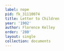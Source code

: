 ```yaml
---
label: nope
pid: fk_31110074
title: Letter to Children
year: '1902'
author: Florence Kelley
order: '280'
layout: single
collection: documents
---
```

